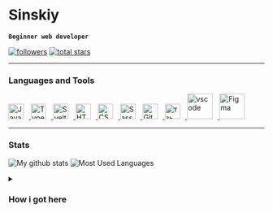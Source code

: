# Sinskiy

**`Beginner web developer`**

   <p align="left">
      <a href="https://github.com/Sinskiy?tab=followers">
         <img alt="followers" title="Follow me on Github" src="https://custom-icon-badges.demolab.com/github/followers/Sinskiy?color=236ad3&labelColor=1155ba&style=for-the-badge&logo=person-add&label=Follow&logoColor=white"/></a>
      <a href="https://github.com/Sinskiyt?tab=repositories&sort=stargazers">
         <img alt="total stars" title="Total stars on GitHub" src="https://custom-icon-badges.demolab.com/github/stars/Sinskiy?color=55960c&style=for-the-badge&labelColor=488207&logo=star"/></a>
   </p>

---

### Languages and Tools

<a href="https://developer.mozilla.org/en-US/docs/Web/JavaScript" target="_blank" rel="noreferrer">
      <img  alt="JavaScript" height="30px" style="padding-right:10px;" src="https://cdn.jsdelivr.net/gh/devicons/devicon/icons/javascript/javascript-plain.svg"/>
</a>
<a href="https://www.typescriptlang.org/" target="_blank" rel="noreferrer">
      <img  alt="TypeScript" height="30px" style="padding-right:10px; ;" src="https://cdn.jsdelivr.net/gh/devicons/devicon/icons/svelte/svelte-original.svg"/>
</a>
<a href="https://svelte.dev/" target="_blank" rel="noreferrer">
      <img  alt="Svelte" height="30px" style="padding-right:10px; ;" src="https://cdn.jsdelivr.net/gh/devicons/devicon/icons/typescript/typescript-plain.svg"/>
</a>
<a href="https://developer.mozilla.org/en-US/docs/Web/HTML" target="_blank" rel="noreferrer">
      <img  alt="HTML" height="30px" style="padding-right:10px;" src="https://cdn.jsdelivr.net/gh/devicons/devicon/icons/html5/html5-original.svg"/>
</a>
<a href="https://developer.mozilla.org/en-US/docs/Web/CSS" target="_blank" rel="noreferrer">
      <img  alt="CSS" height="30px" style="padding-right:10px;" src="https://cdn.jsdelivr.net/gh/devicons/devicon/icons/css3/css3-original.svg"/>
</a>
<a href="https://sass-lang.com/" target="_blank" rel="noreferrer">
      <img  alt="Sass" height="30px" style="padding-right:10px;" src="https://cdn.jsdelivr.net/gh/devicons/devicon/icons/sass/sass-original.svg"/>
 </a>
 <a href="https://git-scm.com/" target="_blank" rel="noreferrer">
      <img  alt="Git" height="30px" style="padding-right:10px;" src="https://cdn.jsdelivr.net/gh/devicons/devicon/icons/git/git-original.svg"/>
 </a>
 <a href="https://www.npmjs.com/" target="_blank" rel="noreferrer">
      <img  alt="тзь" height="30px" style="padding-right:10px;" src="https://cdn.jsdelivr.net/gh/devicons/devicon/icons/npm/npm-original-wordmark.svg"/>
 </a>
 <a href="https://code.visualstudio.com/" target="_blank" rel="noreferrer">
      <img  alt="vscode" height="50px" style="padding-right:10px;"src="https://cdn.jsdelivr.net/gh/devicons/devicon/icons/vscode/vscode-original.svg"/>
 </a>
 <a href="https://www.figma.com/" target="_blank" rel="noreferrer">
      <img  alt="Figma" height="50px" style="padding-right:10px;" src="https://cdn.jsdelivr.net/gh/devicons/devicon/icons/figma/figma-original.svg"/> 
 </a>
<br />

---

### Stats

![My github stats](https://github-readme-stats.vercel.app/api?username=sinskiy&show_icons=true&theme=vue-dark&border_radius=20)
![Most Used Languages](https://github-readme-stats.vercel.app/api/top-langs/?username=sinskiy&show_icons=true&theme=vue-dark&border_radius=20)

<details>
 <summary><h3>How i got here</h3></summary>
   I was born in Russia. At the age of 9, I began to get involved in politics. This was the reason for my, one might say, forced communication with older people than me, thanks to which I learned more than the average person knew at my age. As a result of communication with older people, I formed my views on the world: the main values, aspirations in life, and so on. This resulted in the fact that I was more and more striving to earn more money and leave Russia. And my main values, by the way, are honesty and reason. It's hard to live where, when watching TV, you expect to strain your brain to remember some useful information, but instead you strain your brain to distinguish stuffing from manipulation of statistics and other things.
Until the age of 14, my views continued to form, I read a large number of financial books, and when planning how to leave here, I realized that the sooner the better. I am from a poor family, so my mother will definitely not help me with money, which means I need to earn it myself in order to leave for Europe as a student. That is why I have been learning programming since January 2023 (the first attempts were in the spring of 2022).
